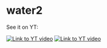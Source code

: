 # water2

See it on YT:

[![Link to YT video](https://img.youtube.com/vi/rp6z8Ez82Lk/0.jpg)](https://www.youtube.com/watch?v=rp6z8Ez82Lk)
[![Link to YT video](https://img.youtube.com/vi/Ukbq6ftSYCE/0.jpg)](https://www.youtube.com/watch?v=Ukbq6ftSYCE)

